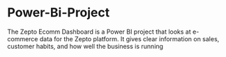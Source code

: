 # Power-Bi-Project
The Zepto Ecomm Dashboard is a Power BI project that looks at e-commerce data for the Zepto platform.
It gives clear information on sales, customer habits, and how well the business is running
